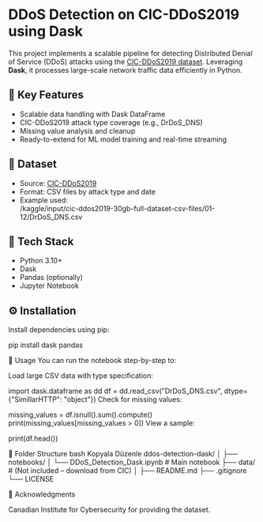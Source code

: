 # DDoS Detection on CIC-DDoS2019 using Dask

This project implements a scalable pipeline for detecting Distributed Denial of Service (DDoS) attacks using the [CIC-DDoS2019 dataset](https://www.unb.ca/cic/datasets/ddos-2019.html). Leveraging **Dask**, it processes large-scale network traffic data efficiently in Python.

## 🚀 Key Features

- Scalable data handling with Dask DataFrame
- CIC-DDoS2019 attack type coverage (e.g., DrDoS_DNS)
- Missing value analysis and cleanup
- Ready-to-extend for ML model training and real-time streaming

## 📂 Dataset

- Source: [CIC-DDoS2019](https://www.unb.ca/cic/datasets/ddos-2019.html)
- Format: CSV files by attack type and date
- Example used:  
/kaggle/input/cic-ddos2019-30gb-full-dataset-csv-files/01-12/DrDoS_DNS.csv


## 🧰 Tech Stack

- Python 3.10+
- Dask
- Pandas (optionally)
- Jupyter Notebook

## ⚙️ Installation

Install dependencies using pip:

pip install dask pandas

📒 Usage
You can run the notebook step-by-step to:

Load large CSV data with type specification:

import dask.dataframe as dd
df = dd.read_csv("DrDoS_DNS.csv", dtype={"SimillarHTTP": "object"})
Check for missing values:

missing_values = df.isnull().sum().compute()
print(missing_values[missing_values > 0])
View a sample:

print(df.head())

📁 Folder Structure
bash
Kopyala
Düzenle
ddos-detection-dask/
│
├── notebooks/
│   └── DDoS_Detection_Dask.ipynb     # Main notebook
├── data/                             # (Not included – download from CIC)
│
├── README.md
├── .gitignore
└── LICENSE


🙌 Acknowledgments

Canadian Institute for Cybersecurity for providing the dataset.
